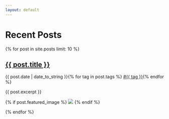 ```yaml
---
layout: default
---
```


<h1>Recent Posts</h1>

{% for post in site.posts limit: 10 %}

  <h2><a href='{{ post.url }}'>{{ post.title }}</a></h2>
  <p>{{ post.date | date_to_string }}{% for tag in post.tags %} <a href='/tags/{{ tag }}'>#{{ tag }}</a>{% endfor %}</p>
  {{ post.excerpt }}

  {% if post.featured_image %}
  <img src="{{ post.featured_image }}">
  {% endif %}

{% endfor %}

